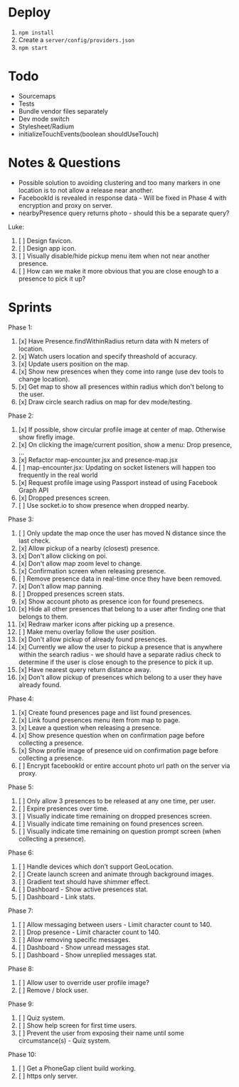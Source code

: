 # Deploy
1. ```npm install```
2. Create a ```server/config/providers.json```
3. ```npm start```

# Todo
- Sourcemaps
- Tests
- Bundle vendor files separately
- Dev mode switch
- Stylesheet/Radium
- initializeTouchEvents(boolean shouldUseTouch)

# Notes & Questions
- Possible solution to avoiding clustering and too many markers in one location is to not allow a release near another.
- FacebookId is revealed in response data - Will be fixed in Phase 4 with encryption and proxy on server.
- nearbyPresence query returns photo - should this be a separate query?

Luke:
 1. [ ] Design favicon.
 2. [ ] Design app icon.
 3. [ ] Visually disable/hide pickup menu item when not near another presence.
 4. [ ] How can we make it more obvious that you are close enough to a presence to pick it up?

# Sprints
Phase 1:
 1. [x] Have Presence.findWithinRadius return data with N meters of location.
 2. [x] Watch users location and specify threashold of accuracy.
 3. [x] Update users position on the map.
 4. [x] Show new presences when they come into range (use dev tools to change location).
 5. [x] Get map to show all presences within radius which don't belong to the user.
 6. [x] Draw circle search radius on map for dev mode/testing.

Phase 2:
 1. [x] If possible, show circular profile image at center of map. Otherwise show firefly image.
 2. [x] On clicking the image/current position, show a menu: Drop presence, ...
 3. [x] Refactor map-encounter.jsx and presence-map.jsx
 4. [ ] map-encounter.jsx: Updating on socket listeners will happen too frequently in the real world
 5. [x] Request profile image using Passport instead of using Facebook Graph API
 6. [x] Dropped presences screen.
 7. [ ] Use socket.io to show presence when dropped nearby.

Phase 3:
 1. [ ] Only update the map once the user has moved N distance since the last check.
 2. [x] Allow pickup of a nearby (closest) presence.
 3. [x] Don't allow clicking on poi.
 4. [x] Don't allow map zoom level to change.
 5. [x] Confirmation screen when releasing presence.
 6. [ ] Remove presence data in real-time once they have been removed.
 7. [x] Don't allow map panning.
 8. [ ] Dropped presences screen stats.
 9. [x] Show account photo as presence icon for found presenecs.
 10. [x] Hide all other presences that belong to a user after finding one that belongs to them.
 11. [x] Redraw marker icons after picking up a presence.
 12. [ ] Make menu overlay follow the user position.
 13. [x] Don't allow pickup of already found presences.
 14. [x] Currently we allow the user to pickup a presence that is anywhere within the search radius - we should have a separate radius check to determine if the user is close enough to the presence to pick it up.
 15. [x] Have nearest query return distance away.
 16. [x] Don't allow pickup of presences which belong to a user they have already found.

Phase 4:
 1. [x] Create found presences page and list found presences.
 2. [x] Link found presences menu item from map to page.
 3. [x] Leave a question when releasing a presence.
 4. [x] Show presence question when on confirmation page before collecting a presence.
 5. [x] Show profile image of presence uid on confirmation page before collecting a presence.
 6. [ ] Encrypt facebookId or entire account photo url path on the server via proxy.

Phase 5:
 1. [ ] Only allow 3 presences to be released at any one time, per user.
 2. [ ] Expire presences over time.
 3. [ ] Visually indicate time remaining on dropped presences screen.
 4. [ ] Visually indicate time remaining on found presences screen.
 5. [ ] Visually indicate time remaining on question prompt screen (when collecting a presence).

Phase 6:
 1. [ ] Handle devices which don’t support GeoLocation.
 2. [ ] Create launch screen and animate through background images.
 3. [ ] Gradient text should have shimmer effect.
 4. [ ] Dashboard - Show active presences stat.
 5. [ ] Dashboard - Link stats.

Phase 7:
 1. [ ] Allow messaging between users - Limit character count to 140.
 2. [ ] Drop presence - Limit character count to 140.
 3. [ ] Allow removing specific messages.
 4. [ ] Dashboard - Show unread messages stat.
 5. [ ] Dashboard - Show unreplied messages stat.

Phase 8:
 1. [ ] Allow user to override user profile image?
 2. [ ] Remove / block user.

Phase 9:
 1. [ ] Quiz system.
 2. [ ] Show help screen for first time users.
 3. [ ] Prevent the user from exposing their name until some circumstance(s) - Quiz system.

Phase 10:
 1. [ ] Get a PhoneGap client build working.
 2. [ ] https only server.